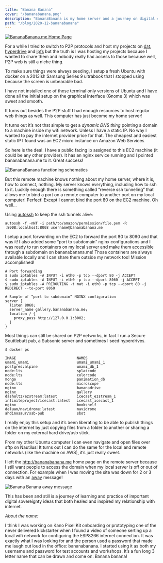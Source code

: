 ```yaml
---
title: "Banana Banana"
cover: "/bananabanana.png"
description: "BananaBanana is my home server and a journey on digital sovereignty ideas that both healed my relationship with internet."
path: "/blog/2020-12-bananabanana"
---
```


[![BananaBanana.me Home Page](/bananabanana.png)](http://bananabanana.me)

For a while I tried to switch to P2P protocols and host my projects on [dat](https://dat.foundation/), [hyperdrive](https://hypercore-protocol.org/#hyperdrive) and [ipfs](https://ipfs.io/) but the truth is I was hosting my projects because I wanted to share them and nobody really had access to those because well, P2P web is still a niche thing.

To make sure things were always seeding, I setup a fresh Ubuntu with docker on a 2013ish Samsung Series 9 ultrabook that I stopped using because the screen is unbearable bad.

I have not installed one of those terminal only versions of Ubuntu and I have done all the initial setup on the graphical interface (Gnome 3) which was sweet and smooth.

It turns out besides the P2P stuff I had enough resources to host regular web things as well. This computer has just become my home server!

It turns out it’s not that simple to get a *dynamic DNS thing* pointing a domain to a machine inside my wifi network. Unless I have a static IP. No way I wanted to pay the internet provider price for that. The cheapest and easiest static IP I found was an EC2 micro instance on Amazon Web Services.

So here is the deal: I have a public facing ip assigned to this EC2 machine (it could be any other provider). It has an nginx service running and I pointed bananabanana.me to it. Great success!

![BananaBanana functioning schematics](/bananabanana_map.png)

But this remote machine knows nothing about my home server, where it is, how to connect, nothing. My server knows everything, including how to ssh to it. Luckily enough there is something called “reverse ssh tunneling” that allows me to bind a port on a remote computer to another port on my local computer! Perfect! Except I cannot bind the port 80 on the EC2 machine. Oh well...

Using [autossh](https://linux.die.net/man/1/autossh) to keep the ssh tunnels alive:

```
autossh -f -nNT -i path/to/amazon/permission/file.pem -R :8008:localhost:8008 username@bananabanana.me
```

I setup a port forwarding on the EC2 to forward the port 80 to 8060 and that was it! I also added some “port to subdomain” nginx configurations and I was ready to run containers on my local server and make them accessible through a subdomain on bananabanana.me! Those containers are always available locally and I can share them outside my network too! Mission accomplished!

```
# Port forwarding
$ sudo iptables -A INPUT -i eth0 -p tcp --dport 80 -j ACCEPT
$ sudo iptables -A INPUT -i eth0 -p tcp --dport 8060 -j ACCEPT
$ sudo iptables -A PREROUTING -t nat -i eth0 -p tcp --dport 80 -j REDIRECT --to-port 8060
```

```
# Sample of “port to subdomain” NGINX configuration
server {
  listen 8060;
  server_name gallery.bananabanana.me;
  location / {
    proxy_pass http://127.0.0.1:3002;
  }
}
```

Most things can still be shared on P2P networks, in fact I run a Secure Scuttlebutt pub, a Subsonic server and sometimes I seed hyperdrives.

```
$ docker ps

IMAGE                            NAMES
umami_umami                      umami_umami_1
postgres:alpine                  umami_db_1
node:lts                         splatcode
node:lts                         colorcode
mongo                            panimation_db
node:lts                         microscope
nginx                            bananadrive
nginx                            gallery
dashultz/ezstream:latest         icecast_ezstream_1
infiniteproject/icecast:latest   icecast_icecast_1
nginx                            bookshelf
deluan/navidrome:latest          navidrome
ahdinosaur/ssb-pub               sbot
```

I really enjoy this setup and it’s been liberating to be able to publish things on the internet by just copying files from a folder to another or sharing a folder on my external hard drive/usb stick.

From my other Ubuntu computer I can even navigate and open files over sftp on Nautilus! It turns out I can do the same for the local and remote networks (like the machine on AWS), it’s just really sweet.

I left the http://bananabanana.me home page on the remote server because I still want people to access the domain when my local server is off or out of connection. For example when I was moving the site was down for 2 or 3 days with an [away](http://bananabanana.me/away.html) message!

![Banana Banana away message](/bananabanana_away.png)

This has been and still is a journey of learning and practice of important digital sovereignty ideas that both healed and inspired my relationship with internet.

*About the name:*

I think I was working on Kano Pixel Kit onboarding or prototyping one of the never delivered kickstarter when I found a video of someone serting up a local wifi network for configuring the ESP8266 internet connection. It was exactly what I was looking for and the person used a password that made me laugh out loud in the office: bananabanana. I started using it as both my username and password for test accounts and workshops. It’s a fun long 3 letter name that can be drawn and come on: Banana banana!
